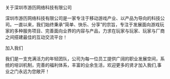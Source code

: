 
关于深圳市游历网络科技有限公司


深圳市游历网络科技有限公司是一家专注于移动游戏产业、以产品为导向的科技公司。一直以来，我们始终秉承“简单、快乐、分享”的宗旨，专注于发展面向游戏玩家的多种服务项目、完善面向业界的内容与产品，力求在玩家与玩家、玩家与厂商之间搭建最佳的互动交流平台！





加入我们


我们是一支充满活力的年轻团队，公司为每一位员工提供广阔的职业发展空间，系统的培训机制，完善的福利体系，丰富的业余生活，欢迎更多的贤才加入我们,事业之门永远为您敞开！

